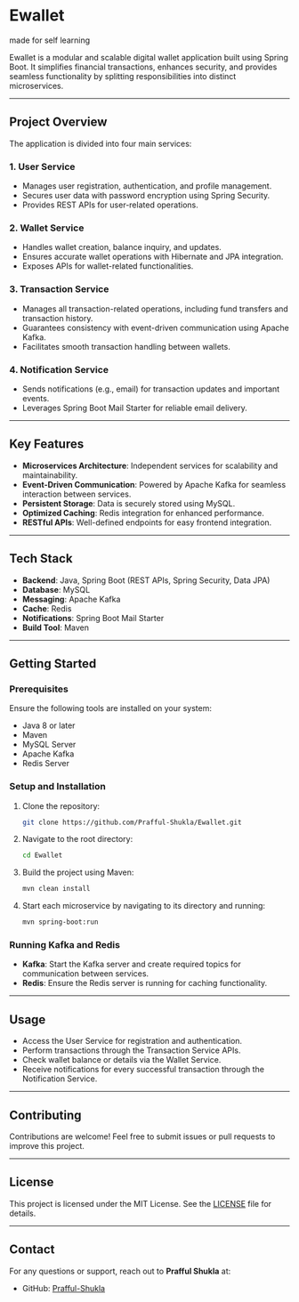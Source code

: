 # Ewallet
made for self learning

Ewallet is a modular and scalable digital wallet application built using Spring Boot. It simplifies financial transactions, enhances security, and provides seamless functionality by splitting responsibilities into distinct microservices.

---

## Project Overview

The application is divided into four main services:

### 1. **User Service**
- Manages user registration, authentication, and profile management.
- Secures user data with password encryption using Spring Security.
- Provides REST APIs for user-related operations.

### 2. **Wallet Service**
- Handles wallet creation, balance inquiry, and updates.
- Ensures accurate wallet operations with Hibernate and JPA integration.
- Exposes APIs for wallet-related functionalities.

### 3. **Transaction Service**
- Manages all transaction-related operations, including fund transfers and transaction history.
- Guarantees consistency with event-driven communication using Apache Kafka.
- Facilitates smooth transaction handling between wallets.

### 4. **Notification Service**
- Sends notifications (e.g., email) for transaction updates and important events.
- Leverages Spring Boot Mail Starter for reliable email delivery.

---

## Key Features

- **Microservices Architecture**: Independent services for scalability and maintainability.
- **Event-Driven Communication**: Powered by Apache Kafka for seamless interaction between services.
- **Persistent Storage**: Data is securely stored using MySQL.
- **Optimized Caching**: Redis integration for enhanced performance.
- **RESTful APIs**: Well-defined endpoints for easy frontend integration.

---

## Tech Stack

- **Backend**: Java, Spring Boot (REST APIs, Spring Security, Data JPA)
- **Database**: MySQL
- **Messaging**: Apache Kafka
- **Cache**: Redis
- **Notifications**: Spring Boot Mail Starter
- **Build Tool**: Maven

---

## Getting Started

### Prerequisites
Ensure the following tools are installed on your system:
- Java 8 or later
- Maven
- MySQL Server
- Apache Kafka
- Redis Server

### Setup and Installation

1. Clone the repository:
   ```bash
   git clone https://github.com/Prafful-Shukla/Ewallet.git
   ```

2. Navigate to the root directory:
   ```bash
   cd Ewallet
   ```

3. Build the project using Maven:
   ```bash
   mvn clean install
   ```

4. Start each microservice by navigating to its directory and running:
   ```bash
   mvn spring-boot:run
   ```

### Running Kafka and Redis

- **Kafka**: Start the Kafka server and create required topics for communication between services.
- **Redis**: Ensure the Redis server is running for caching functionality.

---

## Usage

- Access the User Service for registration and authentication.
- Perform transactions through the Transaction Service APIs.
- Check wallet balance or details via the Wallet Service.
- Receive notifications for every successful transaction through the Notification Service.

---

## Contributing
Contributions are welcome! Feel free to submit issues or pull requests to improve this project.

---

## License
This project is licensed under the MIT License. See the [LICENSE](LICENSE) file for details.

---

## Contact
For any questions or support, reach out to **Prafful Shukla** at:
- GitHub: [Prafful-Shukla](https://github.com/Prafful-Shukla)
